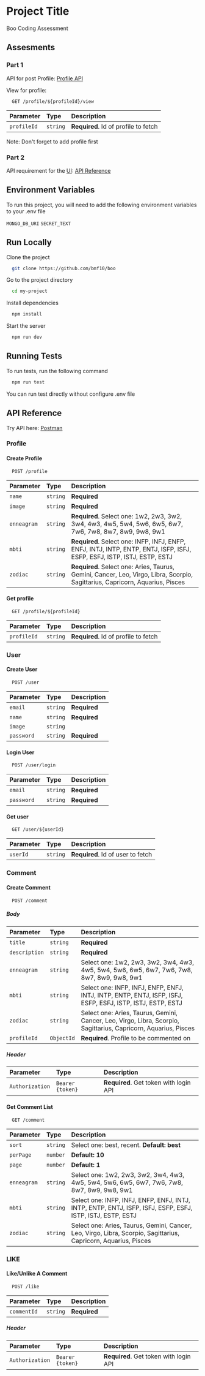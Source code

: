 # Project Title

Boo Coding Assessment

## Assesments

### Part 1

API for post Profile: [Profile API](https://github.com/bmf10/boo-template?tab=readme-ov-file#profile)

View for profile: 
```http
  GET /profile/${profileId}/view
```
| Parameter | Type     | Description                       |
| :-------- | :------- | :-------------------------------- |
| `profileId`  | `string` | **Required**. Id of profile to fetch |

Note: Don't forget to add profile first

### Part 2

API requirement for the [UI](https://www.figma.com/file/8Iqw3VwIrHceQxaKgGAOBX/HTML%2FCSS-Coding-Test?node-id=0%3A1): [API Reference](https://github.com/bmf10/boo-template?tab=readme-ov-file#api-reference)

## Environment Variables

To run this project, you will need to add the following environment variables to your .env file

`MONGO_DB_URI`
`SECRET_TEXT`

## Run Locally

Clone the project

```bash
  git clone https://github.com/bmf10/boo
```

Go to the project directory

```bash
  cd my-project
```

Install dependencies

```bash
  npm install
```

Start the server

```bash
  npm run dev
```

## Running Tests

To run tests, run the following command

```bash
  npm run test
```

You can run test directly without configure .env file

## API Reference

Try API here: [Postman](https://www.postman.com/bmf10/workspace/boo/collection/9798426-c3c16fd2-b2e6-44a9-ab8c-61075b4685f1?action=share&creator=9798426)

### Profile

#### Create Profile
```http
  POST /profile
```

| Parameter     | Type       | Description                                                                                                     |
| :------------ | :--------- | :-------------------------------------------------------------------------------------------------------------- |
| `name`       | `string`   | **Required**                                                                                                    |
| `image` | `string`   | **Required**                                                                                                    |
| `enneagram`   | `string`   | **Required**. Select one: 1w2, 2w3, 3w2, 3w4, 4w3, 4w5, 5w4, 5w6, 6w5, 6w7, 7w6, 7w8, 8w7, 8w9, 9w8, 9w1                      |
| `mbti`        | `string`   | **Required**. Select one: INFP, INFJ, ENFP, ENFJ, INTJ, INTP, ENTP, ENTJ, ISFP, ISFJ, ESFP, ESFJ, ISTP, ISTJ, ESTP, ESTJ      |
| `zodiac`      | `string`   | **Required**. Select one: Aries, Taurus, Gemini, Cancer, Leo, Virgo, Libra, Scorpio, Sagittarius, Capricorn, Aquarius, Pisces |

#### Get profile

```http
  GET /profile/${profileId}
```

| Parameter | Type     | Description                       |
| :-------- | :------- | :-------------------------------- |
| `profileId`  | `string` | **Required**. Id of profile to fetch |


### User

#### Create User

```http
  POST /user
```

| Parameter  | Type     | Description  |
| :--------- | :------- | :----------- |
| `email`    | `string` | **Required** |
| `name`     | `string` | **Required** |
| `image`    | `string` |              |
| `password` | `string` | **Required** |

#### Login User

```http
  POST /user/login
```

| Parameter  | Type     | Description  |
| :--------- | :------- | :----------- |
| `email`    | `string` | **Required** |
| `password` | `string` | **Required** |

#### Get user

```http
  GET /user/${userId}
```

| Parameter | Type     | Description                       |
| :-------- | :------- | :-------------------------------- |
| `userId`  | `string` | **Required**. Id of user to fetch |

### Comment

#### Create Comment

```http
  POST /comment
```

##### Body

| Parameter     | Type       | Description                                                                                                     |
| :------------ | :--------- | :-------------------------------------------------------------------------------------------------------------- |
| `title`       | `string`   | **Required**                                                                                                    |
| `description` | `string`   | **Required**                                                                                                    |
| `enneagram`   | `string`   | Select one: 1w2, 2w3, 3w2, 3w4, 4w3, 4w5, 5w4, 5w6, 6w5, 6w7, 7w6, 7w8, 8w7, 8w9, 9w8, 9w1                      |
| `mbti`        | `string`   | Select one: INFP, INFJ, ENFP, ENFJ, INTJ, INTP, ENTP, ENTJ, ISFP, ISFJ, ESFP, ESFJ, ISTP, ISTJ, ESTP, ESTJ      |
| `zodiac`      | `string`   | Select one: Aries, Taurus, Gemini, Cancer, Leo, Virgo, Libra, Scorpio, Sagittarius, Capricorn, Aquarius, Pisces |
| `profileId`   | `ObjectId` | **Required**. Profile to be commented on                                                                        |

##### Header

| Parameter       | Type             | Description                            |
| :-------------- | :--------------- | :------------------------------------- |
| `Authorization` | `Bearer {token}` | **Required**. Get token with login API |

#### Get Comment List

```http
  GET /comment
```

| Parameter   | Type     | Description                                                                                                     |
| :---------- | :------- | :-------------------------------------------------------------------------------------------------------------- |
| `sort`      | `string` | Select one: best, recent. **Default: best**                                                                     |
| `perPage`   | `number` | **Default: 10**                                                                                                 |
| `page`      | `number` | **Default: 1**                                                                                                  |
| `enneagram` | `string` | Select one: 1w2, 2w3, 3w2, 3w4, 4w3, 4w5, 5w4, 5w6, 6w5, 6w7, 7w6, 7w8, 8w7, 8w9, 9w8, 9w1                      |
| `mbti`      | `string` | Select one: INFP, INFJ, ENFP, ENFJ, INTJ, INTP, ENTP, ENTJ, ISFP, ISFJ, ESFP, ESFJ, ISTP, ISTJ, ESTP, ESTJ      |
| `zodiac`    | `string` | Select one: Aries, Taurus, Gemini, Cancer, Leo, Virgo, Libra, Scorpio, Sagittarius, Capricorn, Aquarius, Pisces |

### LIKE

#### Like/Unlike A Comment

```http
  POST /like
```

| Parameter   | Type     | Description  |
| :---------- | :------- | :----------- |
| `commentId` | `string` | **Required** |

##### Header

| Parameter       | Type             | Description                            |
| :-------------- | :--------------- | :------------------------------------- |
| `Authorization` | `Bearer {token}` | **Required**. Get token with login API |
